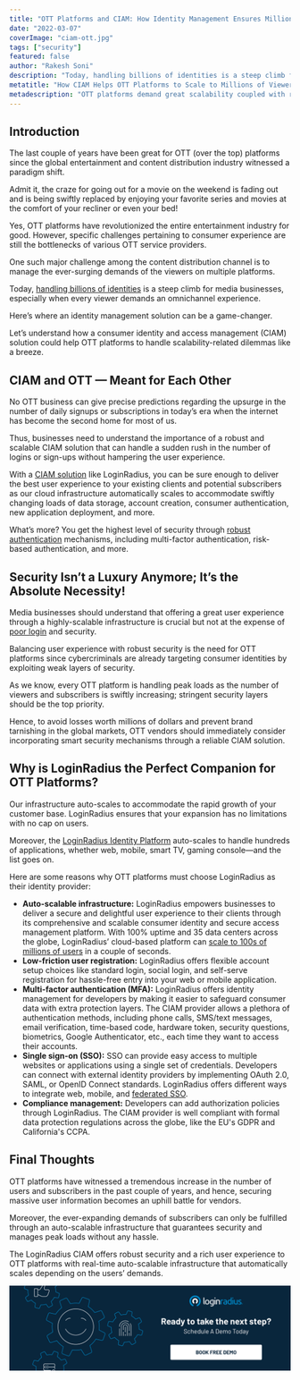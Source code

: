 ```yaml
---
title: "OTT Platforms and CIAM: How Identity Management Ensures Millions of Viewers to Scale with Ease"
date: "2022-03-07"
coverImage: "ciam-ott.jpg"
tags: ["security"]
featured: false 
author: "Rakesh Soni"
description: "Today, handling billions of identities is a steep climb for media businesses, especially when every viewer demands an omnichannel experience. Let’s understand how a consumer identity and access management solution could help OTT platforms to handle scalability-related dilemmas like a breeze."
metatitle: "How CIAM Helps OTT Platforms to Scale to Millions of Viewers"
metadescription: "OTT platforms demand great scalability coupled with robust security. Read this blog to learn how CIAM contributes to the overall growth and scalability of an OTT platform."
---
```



## Introduction

The last couple of years have been great for OTT (over the top) platforms since the global entertainment and content distribution industry witnessed a paradigm shift. 

Admit it, the craze for going out for a movie on the weekend is fading out and is being swiftly replaced by enjoying your favorite series and movies at the comfort of your recliner or even your bed! 

Yes, OTT platforms have revolutionized the entire entertainment industry for good. However, specific challenges pertaining to consumer experience are still the bottlenecks of various OTT service providers.

One such major challenge among the content distribution channel is to manage the ever-surging demands of the viewers on multiple platforms. 

Today, [handling billions of identities](https://www.loginradius.com/scalability/) is a steep climb for media businesses, especially when every viewer demands an omnichannel experience. 

Here’s where an identity management solution can be a game-changer.

Let’s understand how a consumer identity and access management (CIAM) solution could help OTT platforms to handle scalability-related dilemmas like a breeze. 


## CIAM and OTT — Meant for Each Other

No OTT business can give precise predictions regarding the upsurge in the number of daily signups or subscriptions in today’s era when the internet has become the second home for most of us.

Thus, businesses need to understand the importance of a robust and scalable CIAM solution that can handle a sudden rush in the number of logins or sign-ups without hampering the user experience.

With a [CIAM solution](https://www.loginradius.com/blog/start-with-identity/customer-identity-and-access-management/#:~:text=Customer%20identity%20and%20access%20management%20(CIAM)%20is%20a%20digital%20identity,while%20securely%20managing%20customer%20identities.) like LoginRadius, you can be sure enough to deliver the best user experience to your existing clients and potential subscribers as our cloud infrastructure automatically scales to accommodate swiftly changing loads of data storage, account creation, consumer authentication, new application deployment, and more.

What’s more? You get the highest level of security through [robust authentication](https://www.loginradius.com/blog/start-with-identity/assess-improve-your-authentication-system/) mechanisms, including multi-factor authentication, risk-based authentication, and more. 


## Security Isn’t a Luxury Anymore; It’s the Absolute Necessity! 

Media businesses should understand that offering a great user experience through a highly-scalable infrastructure is crucial but not at the expense of [poor login](https://www.loginradius.com/blog/start-with-identity/poor-login-concurrency-impact-ott-platforms/) and security. 

Balancing user experience with robust security is the need for OTT platforms since cybercriminals are already targeting consumer identities by exploiting weak layers of security. 

As we know, every OTT platform is handling peak loads as the number of viewers and subscribers is swiftly increasing; stringent security layers should be the top priority. 

Hence, to avoid losses worth millions of dollars and prevent brand tarnishing in the global markets, OTT vendors should immediately consider incorporating smart security mechanisms through a reliable CIAM solution.  


## Why is LoginRadius the Perfect Companion for OTT Platforms? 

Our infrastructure auto-scales to accommodate the rapid growth of your customer base. LoginRadius ensures that your expansion has no limitations with no cap on users.

Moreover, the [LoginRadius Identity Platform](https://www.loginradius.com/) auto-scales to handle hundreds of applications, whether web, mobile, smart TV, gaming console—and the list goes on.

Here are some reasons why OTT platforms must choose LoginRadius as their identity provider: 



* **Auto-scalable infrastructure:**  LoginRadius empowers businesses to deliver a secure and delightful user experience to their clients through its comprehensive and scalable consumer identity and secure access management platform. With 100% uptime and 35 data centers across the globe, LoginRadius’ cloud-based platform can [scale to 100s of millions of users](https://www.loginradius.com/blog/start-with-identity/handling-scalability-security-loginradius/) in a couple of seconds.
* **Low-friction user registration:** LoginRadius offers flexible account setup choices like standard login, social login, and self-serve registration for hassle-free entry into your web or mobile application.
* **Multi-factor authentication (MFA):** LoginRadius offers identity management for developers by making it easier to safeguard consumer data with extra protection layers. The CIAM provider allows a plethora of authentication methods, including phone calls, SMS/text messages, email verification, time-based code, hardware token, security questions, biometrics, Google Authenticator, etc., each time they want to access their accounts.
* **Single sign-on (SSO):** SSO can provide easy access to multiple websites or applications using a single set of credentials. Developers can connect with external identity providers by implementing OAuth 2.0, SAML, or OpenID Connect standards. LoginRadius offers different ways to integrate web, mobile, and [federated SSO](https://www.loginradius.com/federated-sso/).
* **Compliance management:** Developers can add authorization policies through LoginRadius. The CIAM provider is well compliant with formal data protection regulations across the globe, like the EU's GDPR and California's CCPA.


## Final Thoughts 

OTT platforms have witnessed a tremendous increase in the number of users and subscribers in the past couple of years, and hence, securing massive user information becomes an uphill battle for vendors. 

Moreover, the ever-expanding demands of subscribers can only be fulfilled through an auto-scalable infrastructure that guarantees security and manages peak loads without any hassle. 

The LoginRadius CIAM offers robust security and a rich user experience to OTT platforms with real-time auto-scalable infrastructure that automatically scales depending on the users’ demands. 



[![book-a-demo-loginradius](../../assets/book-a-demo-loginradius.png)](https://www.loginradius.com/book-a-demo/)